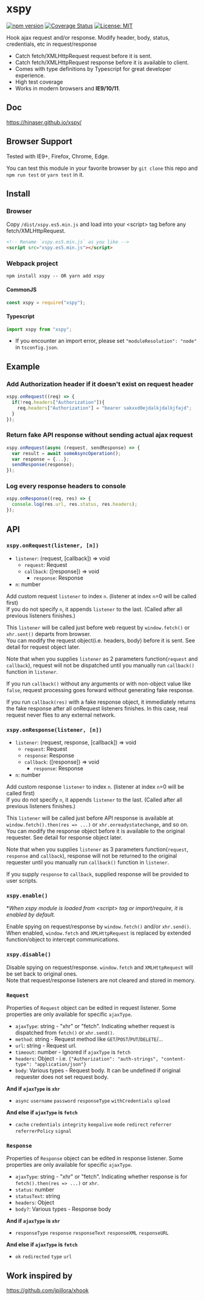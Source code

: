 # xspy
[![npm version](https://badge.fury.io/js/xspy.svg)](https://badge.fury.io/js/xspy) [![Coverage Status](https://coveralls.io/repos/github/Hinaser/xspy/badge.svg?branch=master)](https://coveralls.io/github/Hinaser/xspy?branch=master) [![License: MIT](https://img.shields.io/badge/License-MIT-yellow.svg)](https://opensource.org/licenses/MIT)

Hook ajax request and/or response. Modify header, body, status, credentials, etc in request/response

- Catch fetch/XMLHttpRequest request before it is sent.
- Catch fetch/XMLHttpRequest response before it is available to client.
- Comes with type definitions by Typescript for great developer experience.
- High test coverage
- Works in modern browsers and **IE9/10/11**.

## Doc
<https://hinaser.github.io/xspy/>

## Browser Support
Tested with IE9+, Firefox, Chrome, Edge.

You can test this module in your favorite browser by `git clone` this repo and `npm run test` or `yarn test` in it.

## Install
### Browser
Copy `/dist/xspy.es5.min.js` and load into your \<script\> tag before any fetch/XMLHttpRequest.

```html
<!-- Rename `xspy.es5.min.js` as you like -->
<script src="xspy.es5.min.js"></script>
```

### Webpack project

```
npm install xspy -- OR yarn add xspy
```
#### CommonJS
```js
const xspy = require("xspy");
```
#### Typescript
```typescript
import xspy from "xspy";
```
* If you encounter an import error, please set `"moduleResolution": "node"` in `tsconfig.json`.

## Example

### Add Authorization header if it doesn't exist on request header

```js
xspy.onRequest((req) => {
  if(!req.headers["Authorization"]){
    req.headers["Authorization"] = "bearer sakxxd0ejdalkjdalkjfajd";
  }
});
```

### Return fake API response without sending actual ajax request
```js
xspy.onRequest(async (request, sendResponse) => {
  var result = await someAsyncOperation();
  var response = {...};
  sendResponse(response);
});
```

### Log every response headers to console
```js
xspy.onResponse((req, res) => {
  console.log(res.url, res.status, res.headers);
});
```

## API

### `xspy.onRequest(listener, [n])`
- `listener`: (request, \[callback]) => void
  - `request`: Request
  - `callback`: (\[response]) => void
    - `response`: Response
- `n`: number

Add custom request `listener` to index `n`. (listener at index `n`=0 will be called first)  
If you do not specify `n`, it appends `listener` to the last. (Called after all previous listeners finishes.)

This `listener` will be called just before web request by `window.fetch()` or `xhr.sent()` departs from browser.  
You can modify the request object(i.e. headers, body) before it is sent. See detail for request object later.

Note that when you supplies `listener` as 2 parameters function(`request` and `callback`),
request will not be dispatched until you manually run `callback()` function in `listener`.

If you run `callback()` without any arguments or with non-object value like `false`, 
request processing goes forward without generating fake response.

If you run `callback(res)` with a fake response object, it immediately returns the fake response after all onRequest listeners
finishes. In this case, real request never flies to any external network.

### `xspy.onResponse(listener, [n])`
- `listener`: (request, response, \[callback]) => void
  - `request`: Request
  - `response`: Response
  - `callback`: (\[response]) => void
    - `response`: Response
- `n`: number

Add custom response `listener` to index `n`. (listener at index `n`=0 will be called first)  
If you do not specify `n`, it appends `listener` to the last. (Called after all previous listeners finishes.)

This `listener` will be called just before API response is available at
`window.fetch().then(res => ...)` or `xhr.onreadystatechange`, and so on.  
You can modify the response object before it is available to the original requester. See detail for response object later.

Note that when you supplies `listener` as 3 parameters function(`request`, `response` and `callback`),
response will not be returned to the original requester until you manually run `callback()` function in `listener`.

If you supply `response` to `callback`, supplied response will be provided to user scripts.

### `xspy.enable()`

**When xspy module is loaded from \<script\> tag or import/require, it is enabled by default.*

Enable spying on request/response by `window.fetch()` and/or `xhr.send()`.
When enabled, `window.fetch` and `XMLHttpRequest` is replaced by extended function/object to intercept communications.

### `xspy.disable()`

Disable spying on request/response. `window.fetch` and `XMLHttpRequest` will be set back to original ones.  
Note that request/response listeners are not cleared and stored in memory.

### `Request`

Properties of `Request` object can be edited in request listener.
Some properties are only available for specific `ajaxType`.

- `ajaxType`: string - "xhr" or "fetch". Indicating whether request is dispatched from `fetch()` or `xhr.send()`.
- `method`: string - Request method like `GET`/`POST`/`PUT`/`DELETE`/...
- `url`: string - Request url.
- `timeout`: number - Ignored if `ajaxType` is `fetch`
- `headers`: Object - i.e. `{"Authorization": "auth-strings", "content-type": "application/json"}`
- `body`: Various types - Request body. It can be undefined if original requester does not set request body.

**And if `ajaxType` is `xhr`**
- `async` `username` `password` `responseType` `withCredentials` `upload`

**And else if `ajaxType` is `fetch`**
- `cache` `credentials` `integrity` `keepalive` `mode` `redirect` `referrer` `referrerPolicy` `signal`

### `Response`

Properties of `Response` object can be edited in response listener.
Some properties are only available for specific `ajaxType`.

- `ajaxType`: string - "xhr" or "fetch". Indicating whether response is for `fetch().then(res => ...)` or `xhr`.
- `status`: number
- `statusText`: string
- `headers`: Object
- `body?`: Various types - Response body

**And if `ajaxType` is `xhr`**
- `responseType` `response` `responseText` `responseXML` `responseURL`
 
**And else if `ajaxType` is `fetch`**
- `ok` `redirected` `type` `url`
 
## Work inspired by

<https://github.com/jpillora/xhook>
